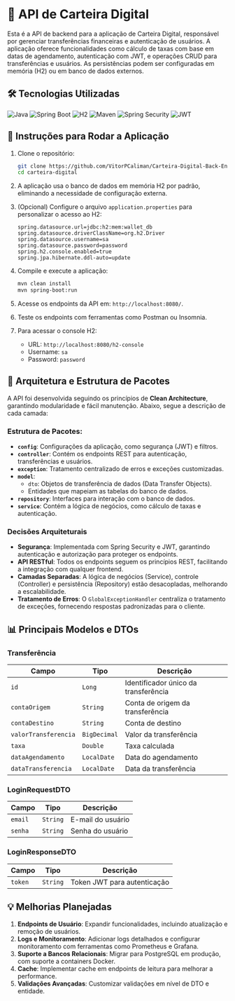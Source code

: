 # 🏦 API de Carteira Digital

Esta é a API de backend para a aplicação de Carteira Digital, responsável por gerenciar transferências financeiras e autenticação de usuários. A aplicação oferece funcionalidades como cálculo de taxas com base em datas de agendamento, autenticação com JWT, e operações CRUD para transferências e usuários. As persistências podem ser configuradas em memória (H2) ou em banco de dados externos.

## 🛠️ Tecnologias Utilizadas

![Java](https://img.shields.io/badge/Java-ED8B00?style=for-the-badge&logo=java&logoColor=white)
![Spring Boot](https://img.shields.io/badge/Spring_Boot-6DB33F?style=for-the-badge&logo=spring-boot&logoColor=white)
![H2](https://img.shields.io/badge/H2-003B57?style=for-the-badge&logo=h2&logoColor=white)
![Maven](https://img.shields.io/badge/Maven-C71A36?style=for-the-badge&logo=apache-maven&logoColor=white)
![Spring Security](https://img.shields.io/badge/Spring_Security-6DB33F?style=for-the-badge&logo=spring&logoColor=white)
![JWT](https://img.shields.io/badge/JWT-000000?style=for-the-badge&logo=jsonwebtokens&logoColor=white)

## 🚀 Instruções para Rodar a Aplicação

1. Clone o repositório:
    ```bash
    git clone https://github.com/VitorPCaliman/Carteira-Digital-Back-End.git
    cd carteira-digital
    ```

2. A aplicação usa o banco de dados em memória H2 por padrão, eliminando a necessidade de configuração externa. 

3. (Opcional) Configure o arquivo `application.properties` para personalizar o acesso ao H2:
    ```properties
    spring.datasource.url=jdbc:h2:mem:wallet_db
    spring.datasource.driverClassName=org.h2.Driver
    spring.datasource.username=sa
    spring.datasource.password=password
    spring.h2.console.enabled=true
    spring.jpa.hibernate.ddl-auto=update
    ```

4. Compile e execute a aplicação:
    ```bash
    mvn clean install
    mvn spring-boot:run
    ```

5. Acesse os endpoints da API em: `http://localhost:8080/`.

6. Teste os endpoints com ferramentas como Postman ou Insomnia.

7. Para acessar o console H2:
    - URL: `http://localhost:8080/h2-console`
    - Username: `sa`
    - Password: `password`

## 📐 Arquitetura e Estrutura de Pacotes

A API foi desenvolvida seguindo os princípios de **Clean Architecture**, garantindo modularidade e fácil manutenção. Abaixo, segue a descrição de cada camada:

### Estrutura de Pacotes:

- **`config`**: Configurações da aplicação, como segurança (JWT) e filtros.
- **`controller`**: Contém os endpoints REST para autenticação, transferências e usuários.
- **`exception`**: Tratamento centralizado de erros e exceções customizadas.
- **`model`**:
  - `dto`: Objetos de transferência de dados (Data Transfer Objects).
  - Entidades que mapeiam as tabelas do banco de dados.
- **`repository`**: Interfaces para interação com o banco de dados.
- **`service`**: Contém a lógica de negócios, como cálculo de taxas e autenticação.
  
### Decisões Arquiteturais

- **Segurança**: Implementada com Spring Security e JWT, garantindo autenticação e autorização para proteger os endpoints.
- **API RESTful**: Todos os endpoints seguem os princípios REST, facilitando a integração com qualquer frontend.
- **Camadas Separadas**: A lógica de negócios (Service), controle (Controller) e persistência (Repository) estão desacopladas, melhorando a escalabilidade.
- **Tratamento de Erros**: O `GlobalExceptionHandler` centraliza o tratamento de exceções, fornecendo respostas padronizadas para o cliente.

## 📊 Principais Modelos e DTOs

### Transferência

| Campo               | Tipo        | Descrição                                        |
|---------------------|-------------|--------------------------------------------------|
| `id`                | `Long`      | Identificador único da transferência             |
| `contaOrigem`       | `String`    | Conta de origem da transferência                 |
| `contaDestino`      | `String`    | Conta de destino                                 |
| `valorTransferencia`| `BigDecimal`| Valor da transferência                           |
| `taxa`              | `Double`    | Taxa calculada                                   |
| `dataAgendamento`   | `LocalDate` | Data do agendamento                              |
| `dataTransferencia` | `LocalDate` | Data da transferência                            |

### LoginRequestDTO

| Campo   | Tipo     | Descrição                  |
|---------|----------|----------------------------|
| `email` | `String` | E-mail do usuário          |
| `senha` | `String` | Senha do usuário           |

### LoginResponseDTO

| Campo   | Tipo     | Descrição                  |
|---------|----------|----------------------------|
| `token` | `String` | Token JWT para autenticação|

## 💡 Melhorias Planejadas

1. **Endpoints de Usuário**: Expandir funcionalidades, incluindo atualização e remoção de usuários.
2. **Logs e Monitoramento**: Adicionar logs detalhados e configurar monitoramento com ferramentas como Prometheus e Grafana.
3. **Suporte a Bancos Relacionais**: Migrar para PostgreSQL em produção, com suporte a containers Docker.
4. **Cache**: Implementar cache em endpoints de leitura para melhorar a performance.
5. **Validações Avançadas**: Customizar validações em nível de DTO e entidade.
